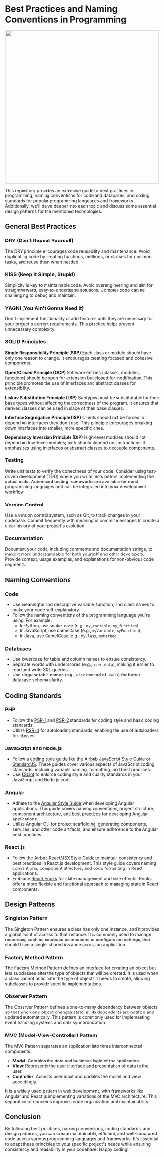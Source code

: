 # Best Practices and Naming Conventions in Programming


<p align="center">
<img src="https://github.com/decskill-boost/.github/assets/78824435/99b74083-8ebe-4e3a-a6a7-62fb7d4f7c45" width="500">
</p>


This repository provides an extensive guide to best practices in programming, naming conventions for code and databases, and coding standards for popular programming languages and frameworks. Additionally, we'll delve deeper into each topic and discuss some essential design patterns for the mentioned technologies.

## General Best Practices

### DRY (Don't Repeat Yourself)
The DRY principle encourages code reusability and maintenance. Avoid duplicating code by creating functions, methods, or classes for common tasks, and reuse them when needed.

### KISS (Keep It Simple, Stupid)
Simplicity is key to maintainable code. Avoid overengineering and aim for straightforward, easy-to-understand solutions. Complex code can be challenging to debug and maintain.

### YAGNI (You Ain't Gonna Need It)
Don't implement functionality or add features until they are necessary for your project's current requirements. This practice helps prevent unnecessary complexity.

### SOLID Principles

**Single Responsibility Principle (SRP)**
Each class or module should have only one reason to change. It encourages creating focused and cohesive components.

**Open/Closed Principle (OCP)**
Software entities (classes, modules, functions) should be open for extension but closed for modification. This principle promotes the use of interfaces and abstract classes for extensibility.

**Liskov Substitution Principle (LSP)**
Subtypes must be substitutable for their base types without affecting the correctness of the program. It ensures that derived classes can be used in place of their base classes.

**Interface Segregation Principle (ISP)**
Clients should not be forced to depend on interfaces they don't use. This principle encourages breaking down interfaces into smaller, more specific ones.

**Dependency Inversion Principle (DIP)**
High-level modules should not depend on low-level modules; both should depend on abstractions. It emphasizes using interfaces or abstract classes to decouple components.

### Testing
Write unit tests to verify the correctness of your code. Consider using test-driven development (TDD) where you write tests before implementing the actual code. Automated testing frameworks are available for most programming languages and can be integrated into your development workflow.

### Version Control
Use a version control system, such as Git, to track changes in your codebase. Commit frequently with meaningful commit messages to create a clear history of your project's evolution.

### Documentation
Document your code, including comments and documentation strings, to make it more understandable for both yourself and other developers. Provide context, usage examples, and explanations for non-obvious code segments.

## Naming Conventions

### Code
- Use meaningful and descriptive variable, function, and class names to make your code self-explanatory.
- Follow the naming conventions of the programming language you're using. For example:
  - In Python, use snake_case (e.g., `my_variable`, `my_function`).
  - In JavaScript, use camelCase (e.g., `myVariable`, `myFunction`).
  - In Java, use CamelCase (e.g., `MyClass`, `myMethod`).

### Databases
- Use lowercase for table and column names to ensure consistency.
- Separate words with underscores (e.g., `user_data`), making it easier to read and write SQL queries.
- Use singular table names (e.g., `user` instead of `users`) for better database schema clarity.

## Coding Standards

### PHP

- Follow the [PSR-1](https://www.php-fig.org/psr/psr-1/) and [PSR-2](https://www.php-fig.org/psr/psr-2/) standards for coding style and basic coding standards.
- Utilize [PSR-4](https://www.php-fig.org/psr/psr-4/) for autoloading standards, enabling the use of autoloaders for classes.

### JavaScript and Node.js

- Follow a coding style guide like the [Airbnb JavaScript Style Guide](https://github.com/airbnb/javascript) or [StandardJS](https://standardjs.com/). These guides cover various aspects of JavaScript coding standards, including variable naming, formatting, and best practices.
- Use [ESLint](https://eslint.org/) to enforce coding style and quality standards in your JavaScript and Node.js code.

### Angular

- Adhere to the [Angular Style Guide](https://angular.io/guide/styleguide) when developing Angular applications. This guide covers naming conventions, project structure, component architecture, and best practices for developing Angular applications.
- Utilize Angular CLI for project scaffolding, generating components, services, and other code artifacts, and ensure adherence to the Angular best practices.

### React.js

- Follow the [Airbnb React/JSX Style Guide](https://github.com/airbnb/javascript/tree/master/react) to maintain consistency and best practices in React.js development. This style guide covers naming conventions, component structure, and code formatting in React applications.
- Embrace [React Hooks](https://reactjs.org/docs/hooks-intro.html) for state management and side effects. Hooks offer a more flexible and functional approach to managing state in React components.

## Design Patterns

### Singleton Pattern

The Singleton Pattern ensures a class has only one instance, and it provides a global point of access to that instance. It is commonly used to manage resources, such as database connections or configuration settings, that should have a single, shared instance across an application.

### Factory Method Pattern

The Factory Method Pattern defines an interface for creating an object but lets subclasses alter the type of objects that will be created. It is used when a class cannot anticipate the type of objects it needs to create, allowing subclasses to provide specific implementations.

### Observer Pattern

The Observer Pattern defines a one-to-many dependency between objects so that when one object changes state, all its dependents are notified and updated automatically. This pattern is commonly used for implementing event handling systems and data synchronization.

### MVC (Model-View-Controller) Pattern

The MVC Pattern separates an application into three interconnected components:

- **Model**: Contains the data and business logic of the application.
- **View**: Represents the user interface and presentation of data to the user.
- **Controller**: Accepts user input and updates the model and view accordingly.

It is a widely used pattern in web development, with frameworks like Angular and React.js implementing variations of the MVC architecture. This separation of concerns improves code organization and maintainability.

## Conclusion

By following best practices, naming conventions, coding standards, and design patterns, you can create maintainable, efficient, and well-structured code across various programming languages and frameworks. It's essential to adapt these principles to your specific project's needs while ensuring consistency and readability in your codebase. Happy coding!

